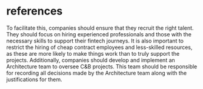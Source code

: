 # references

To facilitate this, companies should ensure that they recruit the right talent. They should focus on hiring experienced professionals and those with the necessary skills to support their fintech journeys. It is also important to restrict the hiring of cheap contract employees and less-skilled resources, as these are more likely to make things work than to truly support the projects. Additionally, companies should develop and implement an Architecture team to oversee C&B projects. This team should be responsible for recording all decisions made by the Architecture team along with the justifications for them.